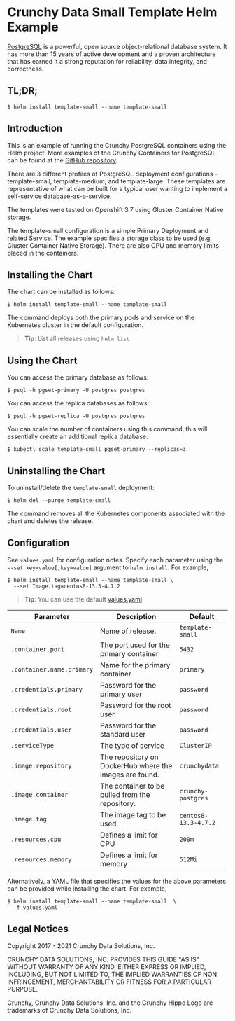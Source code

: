 Crunchy Data Small Template Helm Example
=======

[PostgreSQL](https://postgresql.org) is a powerful, open source object-relational database system. It has more than 15 years of active development and a proven architecture that has earned it a strong reputation for reliability, data integrity, and correctness.


TL;DR;
------

```console
$ helm install template-small --name template-small
```

Introduction
------------

This is an example of running the Crunchy PostgreSQL containers using the Helm project! More examples of the Crunchy Containers for PostgreSQL can be found at the [GitHub repository](https://github.com/CrunchyData/crunchy-containers).

There are 3 different profiles of PostgreSQL deployment configurations - template-small, template-medium, and template-large. These templates are representative of what can be built for a typical user wanting to implement a self-service database-as-a-service.

The templates were tested on Openshift 3.7 using Gluster Container Native storage.

The template-small configuration is a simple Primary Deployment and related Service. The example specifies a storage class to be used (e.g. Gluster Container Native Storage). There are also CPU and memory limits placed in the containers.

Installing the Chart
--------------------

The chart can be installed as follows:

```console
$ helm install template-small --name template-small
```

The command deploys both the primary pods and service on the Kubernetes cluster in the default configuration.

> **Tip**: List all releases using `helm list`

Using the Chart
----------------------

You can access the primary database as follows:

```console
$ psql -h pgset-primary -U postgres postgres
```

You can access the replica databases as follows:

```console
$ psql -h pgset-replica -U postgres postgres
```

You can scale the number of containers using this command, this will
essentially create an additional replica database:

```console
$ kubectl scale template-small pgset-primary --replicas=3
```

Uninstalling the Chart
----------------------

To uninstall/delete the `template-small` deployment:

```console
$ helm del --purge template-small
```

The command removes all the Kubernetes components associated with the chart and deletes the release.

Configuration
-------------

See `values.yaml` for configuration notes. Specify each parameter using the `--set key=value[,key=value]` argument to `helm install`. For example,

```console
$ helm install template-small --name template-small \
  --set Image.tag=centos8-13.3-4.7.2
```

> **Tip**: You can use the default [values.yaml](values.yaml)

| Parameter                  | Description                        | Default                                                    |
| -----------------------    | ---------------------------------- | ---------------------------------------------------------- |
| `Name`                 | Name of release.                 | `template-small`                                        |
| `.container.port`        | The port used for the primary container      | `5432`                                                      |
| `.container.name.primary`        | Name for the primary container      | `primary`                                                      |
| `.credentials.primary`                | Password for the primary user    | `password`                                                      |
| `.credentials.root`            | Password for the root user        | `password`                                                      |
| `.credentials.user`            | Password for the standard user   | `password`                                                      |
| `.serviceType`      | The type of service      | `ClusterIP`               
| `.image.repository` | The repository on DockerHub where the images are found.    | `crunchydata`                                           |
| `.image.container` | The container to be pulled from the repository.    | `crunchy-postgres`                                                    |
| `.image.tag` | The image tag to be used.    | `centos8-13.3-4.7.2`                                                    |
| `.resources.cpu` | Defines a limit for CPU    | `200m`                                                    |
| `.resources.memory` | Defines a limit for memory    | `512Mi`                                                    |

Alternatively, a YAML file that specifies the values for the above parameters can be provided while installing the chart. For example,

```console
$ helm install template-small --name template-small  \
  -f values.yaml
```

Legal Notices
-------------

Copyright 2017 - 2021 Crunchy Data Solutions, Inc.

CRUNCHY DATA SOLUTIONS, INC. PROVIDES THIS GUIDE "AS IS" WITHOUT WARRANTY OF ANY KIND, EITHER EXPRESS OR IMPLIED, INCLUDING, BUT NOT LIMITED TO, THE IMPLIED WARRANTIES OF NON INFRINGEMENT, MERCHANTABILITY OR FITNESS FOR A PARTICULAR PURPOSE.

Crunchy, Crunchy Data Solutions, Inc. and the Crunchy Hippo Logo are trademarks of Crunchy Data Solutions, Inc.
